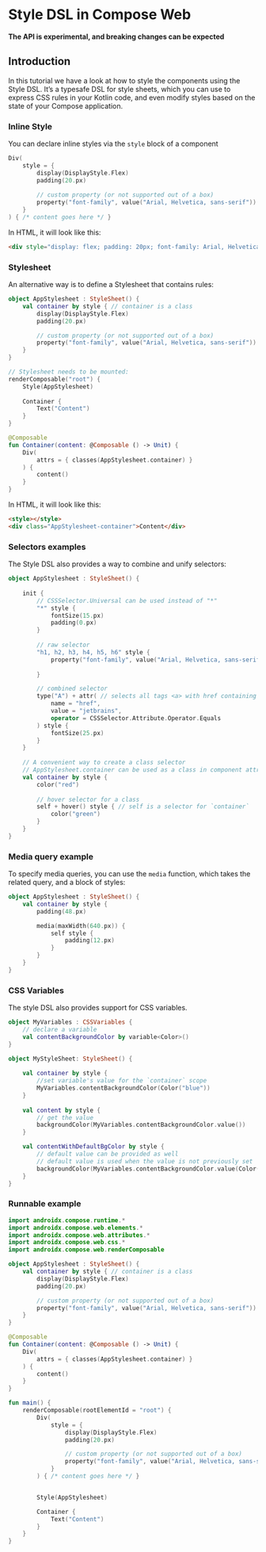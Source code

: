 # Style DSL in Compose Web
**The API is experimental, and breaking changes can be expected**

## Introduction
In this tutorial we have a look at how to style the components using the Style DSL. It’s a typesafe DSL for style sheets, which you can use to express CSS rules in your Kotlin code, and even modify styles based on the state of your Compose application.


### Inline Style

You can declare inline styles via the `style` block of a component

``` kotlin
Div(
    style = {
        display(DisplayStyle.Flex)
        padding(20.px)
        
        // custom property (or not supported out of a box)
        property("font-family", value("Arial, Helvetica, sans-serif"))
    }
) { /* content goes here */ }
```

In HTML, it will look like this:

```html
<div style="display: flex; padding: 20px; font-family: Arial, Helvetica, sans-serif;"></div>
```


### Stylesheet
An alternative way is to define a Stylesheet that contains rules:

``` kotlin
object AppStylesheet : StyleSheet() {
    val container by style { // container is a class
        display(DisplayStyle.Flex)
        padding(20.px)

        // custom property (or not supported out of a box)
        property("font-family", value("Arial, Helvetica, sans-serif"))
    }
}

// Stylesheet needs to be mounted:
renderComposable("root") {
    Style(AppStylesheet)
    
    Container {
        Text("Content")
    }
}

@Composable
fun Container(content: @Composable () -> Unit) {
    Div(
        attrs = { classes(AppStylesheet.container) }
    ) {
        content()
    }
}
```

In HTML, it will look like this:

```html
<style></style>
<div class="AppStylesheet-container">Content</div>
```

### Selectors examples

The Style DSL also provides a way to combine and unify selectors:

``` kotlin
object AppStylesheet : StyleSheet() {
    
    init {
        // CSSSelector.Universal can be used instead of "*"
        "*" style { 
            fontSize(15.px)
            padding(0.px)
        }
        
        // raw selector
        "h1, h2, h3, h4, h5, h6" style {
            property("font-family", value("Arial, Helvetica, sans-serif"))
            
        }

        // combined selector
        type("A") + attr( // selects all tags <a> with href containing 'jetbrains'
            name = "href",
            value = "jetbrains",
            operator = CSSSelector.Attribute.Operator.Equals
        ) style {
            fontSize(25.px)
        }
    }
    
    // A convenient way to create a class selector
    // AppStylesheet.container can be used as a class in component attrs
    val container by style {
        color("red")
        
        // hover selector for a class
        self + hover() style { // self is a selector for `container`
            color("green")
        }
    }
}
```


### Media query example

To specify media queries, you can use the `media` function, which takes the related query, and a block of styles:

``` kotlin
object AppStylesheet : StyleSheet() {
    val container by style {
        padding(48.px)

        media(maxWidth(640.px)) {
            self style {
                padding(12.px)
            }
        }
    }
}
```

### CSS Variables

The style DSL also provides support for CSS variables.

``` kotlin
object MyVariables : CSSVariables {
    // declare a variable
    val contentBackgroundColor by variable<Color>() 
}

object MyStyleSheet: StyleSheet() {
    
    val container by style {
        //set variable's value for the `container` scope
        MyVariables.contentBackgroundColor(Color("blue"))
    }
    
    val content by style {
        // get the value
        backgroundColor(MyVariables.contentBackgroundColor.value())
    }

    val contentWithDefaultBgColor by style {
        // default value can be provided as well
        // default value is used when the value is not previously set
        backgroundColor(MyVariables.contentBackgroundColor.value(Color("#333")))
    }
}
```


### Runnable example

```kotlin
import androidx.compose.runtime.*
import androidx.compose.web.elements.*
import androidx.compose.web.attributes.*
import androidx.compose.web.css.*
import androidx.compose.web.renderComposable

object AppStylesheet : StyleSheet() {
    val container by style { // container is a class
        display(DisplayStyle.Flex)
        padding(20.px)

        // custom property (or not supported out of a box)
        property("font-family", value("Arial, Helvetica, sans-serif"))
    }
}

@Composable
fun Container(content: @Composable () -> Unit) {
    Div(
        attrs = { classes(AppStylesheet.container) }
    ) {
        content()
    }
}

fun main() {
    renderComposable(rootElementId = "root") {
        Div(
            style = {
                display(DisplayStyle.Flex)
                padding(20.px)

                // custom property (or not supported out of a box)
                property("font-family", value("Arial, Helvetica, sans-serif"))
            }
        ) { /* content goes here */ }


        Style(AppStylesheet)

        Container {
            Text("Content")
        }
    }
}
```